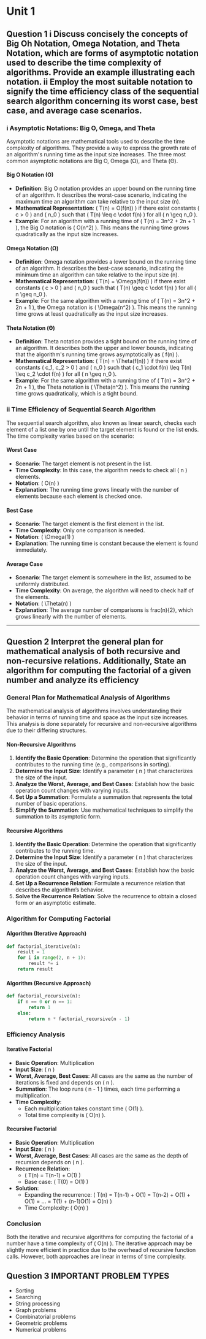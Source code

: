 # Unit 1
## Question 1 i Discuss concisely the concepts of Big Oh Notation, Omega Notation, and Theta Notation, which are forms of asymptotic notation used to describe the time complexity of algorithms. Provide an example illustrating each notation. ii Employ the most suitable notation to signify the time efficiency class of the sequential search algorithm concerning its worst case, best case, and average case scenarios.

### i Asymptotic Notations: Big O, Omega, and Theta

Asymptotic notations are mathematical tools used to describe the time complexity of algorithms. They provide a way to express the growth rate of an algorithm's running time as the input size increases. The three most common asymptotic notations are Big O, Omega (Ω), and Theta (Θ).

#### Big O Notation (O)
- **Definition**: Big O notation provides an upper bound on the running time of an algorithm. It describes the worst-case scenario, indicating the maximum time an algorithm can take relative to the input size \(n\).
- **Mathematical Representation**: \( T(n) = O(f(n)) \) if there exist constants \( c > 0 \) and \( n_0 \) such that \( T(n) \leq c \cdot f(n) \) for all \( n \geq n_0 \).
- **Example**: For an algorithm with a running time of \( T(n) = 3n^2 + 2n + 1 \), the Big O notation is \( O(n^2) \). This means the running time grows quadratically as the input size increases.

#### Omega Notation (Ω)
- **Definition**: Omega notation provides a lower bound on the running time of an algorithm. It describes the best-case scenario, indicating the minimum time an algorithm can take relative to the input size \(n\).
- **Mathematical Representation**: \( T(n) = \Omega(f(n)) \) if there exist constants \( c > 0 \) and \( n_0 \) such that \( T(n) \geq c \cdot f(n) \) for all \( n \geq n_0 \).
- **Example**: For the same algorithm with a running time of \( T(n) = 3n^2 + 2n + 1 \), the Omega notation is \( \Omega(n^2) \). This means the running time grows at least quadratically as the input size increases.

#### Theta Notation (Θ)
- **Definition**: Theta notation provides a tight bound on the running time of an algorithm. It describes both the upper and lower bounds, indicating that the algorithm's running time grows asymptotically as \( f(n) \).
- **Mathematical Representation**: \( T(n) = \Theta(f(n)) \) if there exist constants \( c_1, c_2 > 0 \) and \( n_0 \) such that \( c_1 \cdot f(n) \leq T(n) \leq c_2 \cdot f(n) \) for all \( n \geq n_0 \).
- **Example**: For the same algorithm with a running time of \( T(n) = 3n^2 + 2n + 1 \), the Theta notation is \( \Theta(n^2) \). This means the running time grows quadratically, which is a tight bound.

### ii Time Efficiency of Sequential Search Algorithm

The sequential search algorithm, also known as linear search, checks each element of a list one by one until the target element is found or the list ends. The time complexity varies based on the scenario:

#### Worst Case
- **Scenario**: The target element is not present in the list.
- **Time Complexity**: In this case, the algorithm needs to check all \( n \) elements.
- **Notation**: \( O(n) \)
- **Explanation**: The running time grows linearly with the number of elements because each element is checked once.

#### Best Case
- **Scenario**: The target element is the first element in the list.
- **Time Complexity**: Only one comparison is needed.
- **Notation**: \( \Omega(1) \)
- **Explanation**: The running time is constant because the element is found immediately.

#### Average Case
- **Scenario**: The target element is somewhere in the list, assumed to be uniformly distributed.
- **Time Complexity**: On average, the algorithm will need to check half of the elements.
- **Notation**: \( \Theta(n) \)
- **Explanation**: The average number of comparisons is frac\(n\){2}, which grows linearly with the number of elements.

---
## Question 2 Interpret the general plan for mathematical analysis of both recursive and non-recursive relations. Additionally, State an algorithm for computing the factorial of a given number and analyze its efficiency

### General Plan for Mathematical Analysis of Algorithms

The mathematical analysis of algorithms involves understanding their behavior in terms of running time and space as the input size increases. This analysis is done separately for recursive and non-recursive algorithms due to their differing structures.

#### Non-Recursive Algorithms
1. **Identify the Basic Operation**: Determine the operation that significantly contributes to the running time (e.g., comparisons in sorting).
2. **Determine the Input Size**: Identify a parameter \( n \) that characterizes the size of the input.
3. **Analyze the Worst, Average, and Best Cases**: Establish how the basic operation count changes with varying inputs.
4. **Set Up a Summation**: Formulate a summation that represents the total number of basic operations.
5. **Simplify the Summation**: Use mathematical techniques to simplify the summation to its asymptotic form.

#### Recursive Algorithms
1. **Identify the Basic Operation**: Determine the operation that significantly contributes to the running time.
2. **Determine the Input Size**: Identify a parameter \( n \) that characterizes the size of the input.
3. **Analyze the Worst, Average, and Best Cases**: Establish how the basic operation count changes with varying inputs.
4. **Set Up a Recurrence Relation**: Formulate a recurrence relation that describes the algorithm’s behavior.
5. **Solve the Recurrence Relation**: Solve the recurrence to obtain a closed form or an asymptotic estimate.

### Algorithm for Computing Factorial

#### Algorithm (Iterative Approach)
```python
def factorial_iterative(n):
    result = 1
    for i in range(2, n + 1):
        result *= i
    return result
```

#### Algorithm (Recursive Approach)
```python
def factorial_recursive(n):
    if n == 0 or n == 1:
        return 1
    else:
        return n * factorial_recursive(n - 1)
```

### Efficiency Analysis

#### Iterative Factorial
- **Basic Operation**: Multiplication
- **Input Size**: \( n \)
- **Worst, Average, Best Cases**: All cases are the same as the number of iterations is fixed and depends on \( n \).
- **Summation**: The loop runs \( n - 1 \) times, each time performing a multiplication.
- **Time Complexity**: 
  - Each multiplication takes constant time \( O(1) \).
  - Total time complexity is \( O(n) \).

#### Recursive Factorial
- **Basic Operation**: Multiplication
- **Input Size**: \( n \)
- **Worst, Average, Best Cases**: All cases are the same as the depth of recursion depends on \( n \).
- **Recurrence Relation**: 
  - \( T(n) = T(n-1) + O(1) \)
  - Base case: \( T(0) = O(1) \)
- **Solution**: 
  - Expanding the recurrence: \( T(n) = T(n-1) + O(1) = T(n-2) + O(1) + O(1) = ... = T(1) + (n-1)O(1) = O(n) \)
  - Time Complexity: \( O(n) \)

### Conclusion
Both the iterative and recursive algorithms for computing the factorial of a number have a time complexity of \( O(n) \). The iterative approach may be slightly more efficient in practice due to the overhead of recursive function calls. However, both approaches are linear in terms of time complexity.

## Question 3 IMPORTANT PROBLEM TYPES
- Sorting
- Searching
- String processing
- Graph problems
- Combinatorial problems
- Geometric problems
- Numerical problems
